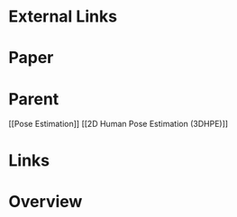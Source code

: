 
# External Links


# Paper


# Parent

[[Pose Estimation]]
[[2D Human Pose Estimation (3DHPE)]]


# Links


# Overview

